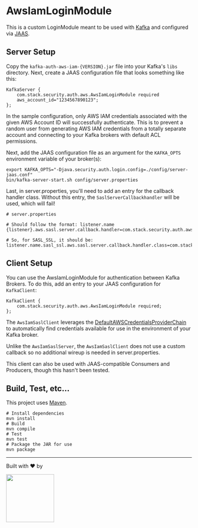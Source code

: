 # AwsIamLoginModule

This is a custom LoginModule meant to be used with [Kafka](https://kafka.apache.org) and configured
via [JAAS](https://docs.oracle.com/javase/8/docs/technotes/guides/security/jaas/JAASRefGuide.html).

## Server Setup

Copy the `kafka-auth-aws-iam-{VERSION}.jar` file into your Kafka's `libs` directory.
Next, create a JAAS configuration file that looks something like this:

```
KafkaServer {
    com.stack.security.auth.aws.AwsIamLoginModule required
    aws_account_id="1234567890123";
};
```

In the sample configuration, only AWS IAM credentials associated with the given AWS Account ID will
successfully authenticate. This is to prevent a random user from generating AWS IAM
credentials from a totally separate account and connecting to your Kafka brokers with default ACL
permissions.

Next, add the JAAS configuration file as an argument for the `KAFKA_OPTS` environment variable
of your broker(s):
```
export KAFKA_OPTS="-Djava.security.auth.login.config=./config/server-jaas.conf"
bin/kafka-server-start.sh config/server.properties
```

Last, in server.properties, you'll need to add an entry for the callback handler class.
Without this entry, the `SaslServerCallbackhandler` will be used, which will fail!

```
# server.properties

# Should follow the format: listener.name {listener}.aws.sasl.server.callback.handler=com.stack.security.auth.aws.internal.AwsIamCallbackHandler

# So, for SASL_SSL, it should be:
listener.name.sasl_ssl.aws.sasl.server.callback.handler.class=com.stack.security.auth.aws.internal.AwsIamCallbackHandler
```

## Client Setup

You can use the AwsIamLoginModule for authentication between Kafka Brokers. To do this,
add an entry to your JAAS configuration for `KafkaClient`:

```
KafkaClient {
    com.stack.security.auth.aws.AwsIamLoginModule required;
};
```

The `AwsIamSaslClient` leverages the [DefaultAWSCredentialsProviderChain](https://docs.aws.amazon.com/AWSJavaSDK/latest/javadoc/com/amazonaws/auth/DefaultAWSCredentialsProviderChain.html) to automatically find credentials available for use in
the environment of your Kafka broker.

Unlike the `AwsIamSaslServer`, the `AwsIamSaslClient` does not use a custom callback so no
additional wireup is needed in server.properties.

This client can also be used with JAAS-compatible Consumers and Producers, though this hasn't been
tested.


## Build, Test, etc...
This project uses [Maven](https://maven.apache.org/).
```
# Install dependencies
mvn install
# Build
mvn compile
# Test
mvn test
# Package the JAR for use
mvn package
```

-----
Built with :heart: by

<a href="https://www.getstack.ca/"><img src="https://s3.ca-central-1.amazonaws.com/images.getstack.ca/static/logo--stack--black.png"  width="130px" /></a>
